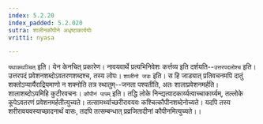 ```yaml
---
index: 5.2.20
index_padded: 5.2.020
sutra: शालीनकौपीने अधृष्टाकार्ययोः
vritti: nyasa

---
```

`यथाकथञ्चित्` इति। येन केनचित् प्रकारेण। नावयवार्थे प्रत्यभिनिवेशः कर्त्तव्य इति दर्शयति--`उत्तरपदलोश्च` इति। उत्तरपदं प्रवेशनशब्दोऽवतरणशब्दश्च, तस्य लोपः। `शालीनो जडः` इति। स हि जाड्यात् प्रतिवचनमपि दातुं शक्तोऽप्यार्यैराद्रियमाणो न शक्नोति तत्र स्थातुम्--जनता पश्यतीति, अतः शालाप्रवेशनमर्हति। शालाशब्दोऽयमिहि कुटीरवचनः। `कौपीनं पापम्` इति। तद्धि लोके निन्द्यत्वादकार्य्यत्वाच्चाकार्य्यम्, तल्लोके कूपेऽवतरणं प्रवेशनमर्हतीत्युच्यते। तत्सामर्थ्याच्छरीरावयवः कश्चित्कौपीनशब्देनोच्यते। यदपि तस्य शरीरावयवस्याच्छादनार्थं वासः, तदपि तत्सम्बन्धात् प्रव्रजितादीनां कौपीनमित्युच्यते।।